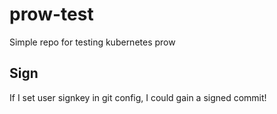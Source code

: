 # prow-test
Simple repo for testing kubernetes prow

## Sign

If I set user signkey in git config, I could gain a signed commit!
